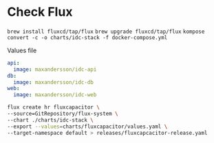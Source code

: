 # Check Flux

```brew install fluxcd/tap/flux```
```brew upgrade fluxcd/tap/flux```
```kompose convert -c -o charts/idc-stack -f docker-compose.yml```

Values file
```yaml
api:
  image: maxandersson/idc-api
db:
  image: maxandersson/idc-db
web:
  image: maxandersson/idc-web
```

```bash
flux create hr fluxcapacitor \
--source=GitRepository/flux-system \
--chart ./charts/idc-stack \
--export --values=charts/fluxcapacitor/values.yaml \
--target-namespace default > releases/fluxcapcacitor-release.yaml 
```
